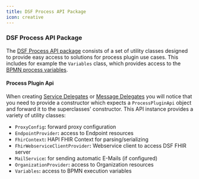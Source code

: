```yaml
---
title: DSF Process API Package
icon: creative
---
```


### DSF Process API Package

The [DSF Process API package](https://mvnrepository.com/artifact/dev.dsf/dsf-bpe-process-api-v1) consists of a set of utility classes designed to provide easy access to solutions for process plugin use cases.
This includes for example the `Variables` class, which provides access to the [BPMN process variables](../../concepts/dsf/bpmn-process-variables.md).

#### Process Plugin Api
When creating [Service Delegates](../../concepts/dsf/service-delegates.md) or [Message Delegates](../../concepts/dsf/message-delegates.md) you will
notice that you need to provide a constructor which expects a `ProcessPluginApi` object and forward it to the superclasses' constructor.
This API instance provides a variety of utility classes:
- `ProxyConfig`**:** forward proxy configuration
- `EndpointProvider`**:** access to Endpoint resources
- `FhirContext`**:** HAPI FHIR Context for parsing/serializing
- `FhirWebserviceClientProvider`**:** Webservice client to access DSF FHIR server
- `MailService`**:** for sending automatic E-Mails (if configured)
- `OrganizationProvider`**:** access to Organization resources
- `Variables`**:** access to BPMN execution variables